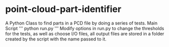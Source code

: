 # point-cloud-part-identifier
A Python Class to find parts in a PCD file by doing a series of tests.
Main Script
'''
python run.py
'''
Modify options in run.py to change the thresholds for the tests, as well as choose I/O files, all output files are stored in a folder created by the script with the name passed to it.
